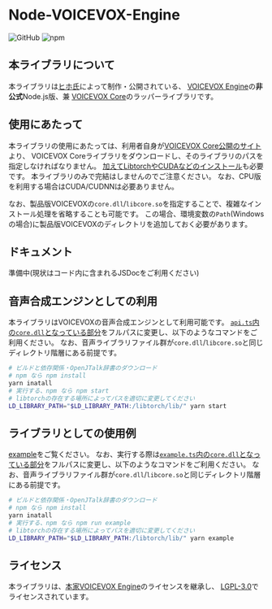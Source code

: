# Node-VOICEVOX-Engine

![GitHub](https://img.shields.io/github/license/y-chan/node-voicevox-engine)
![npm](https://img.shields.io/npm/v/node-voicevox-engine)

## 本ライブラリについて
本ライブラリは[ヒホ氏](https://github.com/Hiroshiba)によって制作・公開されている、
[VOICEVOX Engine](https://github.com/Hiroshiba/voicevox_engine)の**非公式**Node.js版、兼
[VOICEVOX Core](https://github.com/Hiroshiba/voicevox_core)のラッパーライブラリです。

## 使用にあたって
本ライブラリの使用にあたっては、利用者自身が[VOICEVOX Core公開のサイト](https://github.com/Hiroshiba/voicevox_core/releases/latest)より、
VOICEVOX Coreライブラリをダウンロードし、そのライブラリのパスを指定しなければなりません。
[加えてLibtorchやCUDAなどのインストール](https://github.com/Hiroshiba/voicevox_core#%E4%BE%9D%E5%AD%98%E9%96%A2%E4%BF%82)も必要です。
本ライブラリのみで完結はしませんのでご注意ください。
なお、CPU版を利用する場合はCUDA/CUDNNは必要ありません。

なお、製品版VOICEVOXの`core.dll`/`libcore.so`を指定することで、複雑なインストール処理を省略することも可能です。
この場合、環境変数の`Path`(Windowsの場合)に製品版VOICEVOXのディレクトリを追加しておく必要があります。

## ドキュメント
準備中(現状はコード内に含まれるJSDocをご利用ください)

## 音声合成エンジンとしての利用
本ライブラリはVOICEVOXの音声合成エンジンとして利用可能です。
[`api.ts`内の`core.dll`となっている部分](https://github.com/y-chan/node-voicevox-engine/blob/main/api.ts#L30)をフルパスに変更し、以下のようなコマンドをご利用ください。
なお、音声ライブラリファイル群が`core.dll`/`libcore.so`と同じディレクトリ階層にある前提です。
```bash
# ビルドと依存関係・OpenJTalk辞書のダウンロード
# npm なら npm install
yarn inatall
# 実行する、npm なら npm start
# libtorchの存在する場所によってパスを適切に変更してください
LD_LIBRARY_PATH="$LD_LIBRARY_PATH:/libtorch/lib/" yarn start
```


## ライブラリとしての使用例
[example](example/index.ts)をご覧ください。
なお、実行する際は[`example.ts`内の`core.dll`となっている部分](https://github.com/y-chan/node-voicevox-engine/blob/main/example/index.ts#L5)をフルパスに変更し、以下のようなコマンドをご利用ください。
なお、音声ライブラリファイル群が`core.dll`/`libcore.so`と同じディレクトリ階層にある前提です。
```bash
# ビルドと依存関係・OpenJTalk辞書のダウンロード
# npm なら npm install
yarn inatall
# 実行する、npm なら npm run example
# libtorchの存在する場所によってパスを適切に変更してください
LD_LIBRARY_PATH="$LD_LIBRARY_PATH:/libtorch/lib/" yarn example
```

## ライセンス
本ライブラリは、[本家VOICEVOX Engine](https://github.com/Hiroshiba/voicevox_engine)のライセンスを継承し、
[LGPL-3.0](LICENSE)でライセンスされています。
